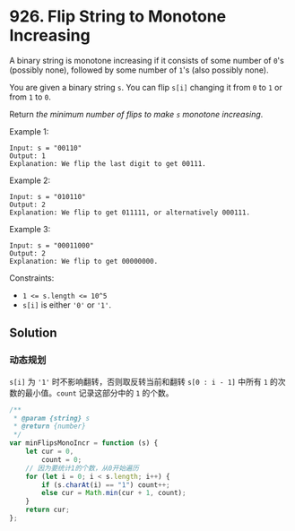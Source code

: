 # 926. Flip String to Monotone Increasing

A binary string is monotone increasing if it consists of some number of `0`'s (possibly none), followed by some number of `1`'s (also possibly none).

You are given a binary string `s`. You can flip `s[i]` changing it from `0` to `1` or from `1` to `0`.

Return _the minimum number of flips to make `s` monotone increasing_.

Example 1:

```
Input: s = "00110"
Output: 1
Explanation: We flip the last digit to get 00111.
```

Example 2:

```
Input: s = "010110"
Output: 2
Explanation: We flip to get 011111, or alternatively 000111.
```

Example 3:

```
Input: s = "00011000"
Output: 2
Explanation: We flip to get 00000000.
```

Constraints:

-   `1 <= s.length <= 10^5`
-   `s[i]` is either `'0'` or `'1'`.

## Solution

### 动态规划

`s[i]` 为 `'1'` 时不影响翻转，否则取反转当前和翻转 `s[0 : i - 1]` 中所有 `1` 的次数的最小值。`count` 记录这部分中的 `1` 的个数。

```javascript
/**
 * @param {string} s
 * @return {number}
 */
var minFlipsMonoIncr = function (s) {
    let cur = 0,
        count = 0;
    // 因为要统计1的个数，从0开始遍历
    for (let i = 0; i < s.length; i++) {
        if (s.charAt(i) == "1") count++;
        else cur = Math.min(cur + 1, count);
    }
    return cur;
};
```
